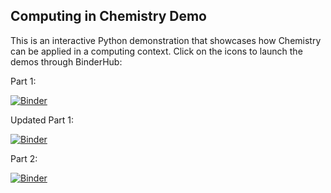 ## Computing in Chemistry Demo
This is an interactive Python demonstration that showcases how Chemistry can be applied in a computing context.
Click on the icons to launch the demos through BinderHub:

Part 1:

[![Binder](https://mybinder.org/badge_logo.svg)](https://mybinder.org/v2/gh/bri-sc/demo-computing-in-chemistry/HEAD?urlpath=%2Fdoc%2Ftree%2F01_Demo_Computing_in_Chemistry_kinetics.ipynb)

Updated Part 1:

[![Binder](https://mybinder.org/badge_logo.svg)](https://mybinder.org/v2/gh/bri-sc/demo-computing-in-chemistry/HEAD?urlpath=%2Fdoc%2Ftree%2FV2_01_Demo_Computing_in_Chemistry_kinetics.ipynb)

Part 2:

[![Binder](https://mybinder.org/badge_logo.svg)](https://mybinder.org/v2/gh/bri-sc/demo-computing-in-chemistry/HEAD?urlpath=%2Fdoc%2Ftree%2F02_Demo_Computing_in_Chemistry_reaction_screening.ipynb)
